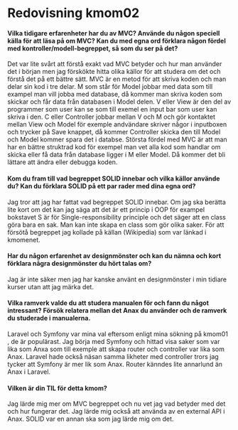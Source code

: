 ---
---
Redovisning kmom02
=========================

#### Vilka tidigare erfarenheter har du av MVC? Använde du någon speciell källa för att läsa på om MVC? Kan du med egna ord förklara någon fördel med kontroller/modell-begreppet, så som du ser på det?
Det var lite svårt att förstå exakt vad MVC betyder och hur man använder det i början men jag förskökte hitta olika källor för att studera om det och förstå det på ett bättre sätt. MVC är en metod för att skriva koden och man delar sin kod i tre delar. M som står för Model jobbar med data som till exampel man vill jobba med database, då kommer man skriva koden som skickar och får data från databasen i Model delen. V eller View är den del av programmer som user kan se som till exemel en input bar som user kan skriva i den. C eller Controller jobbar mellan V och M och gör kontaktet mellan View och Model för exemple andvändare skriver någor i inputboxen och trycker på Save knappet, då kommer Controller skicka den till Model och Model kommer spara det i databse. Största fördel med MVC är att man har en bättre struktrad kod för exempel man vet alla kod som handlar om skicka eller få data från database ligger i M eller Model. Då kommer det bli lättare att ändra eller debugga koden. 

#### Kom du fram till vad begreppet SOLID innebar och vilka källor använde du? Kan du förklara SOLID på ett par rader med dina egna ord?
Jag tror att jag har fattat vad begreppet SOLID innebar. Om jag ska berätta lite kort om det kan jag säga att det är ett princip i OOP för exampel bokstavet S är för Single-responsibility principle och det säger att en class göra bara en sak. Man kan inte skapa en class som gör olika saker. För att försötå begreppet jag kollade på källan (Wikipedia) som var länkad i kmomenet.

#### Har du någon erfarenhet av designmönster och kan du nämna och kort förklara några designmönster du hört talas om?
Jag är inte säker men jag har kanske använt  en designmönster i min tidiare kurser utan att jag märka det.


#### Vilka ramverk valde du att studera manualen för och fann du något intressant? Försök relatera mellan det Anax du använder och de ramverk du studerade i manualerna.
Laravel och Symfony var mina val eftersom enligt mina sökning på kmom01 , de är populärast. Jag börja med Symfony och hittad visa saker som var lika som Anxa som till exemple att skapa router och controller var lika som Anax. Laravel hade också näsan samma likheter med controller trors jag tycker att Symfony är mer lik som Anax. Router känndes lite annarlund än Anax i Laravel.


#### Vilken är din TIL för detta kmom?
Jag lärde mig mer om MVC begreppet och nu vet jag vad betyder med det och hur fungerar det. Jag lärde mig också att använda av en external API i Anax. SOLID var en annan ska som jag lärde mig om det.
